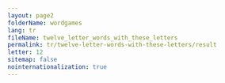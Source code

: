 ```yaml
---
layout: page2
folderName: wordgames
lang: tr
fileName: twelve_letter_words_with_these_letters
permalink: tr/twelve-letter-words-with-these-letters/result
letter: 12
sitemap: false
nointernationalization: true   
---
```

